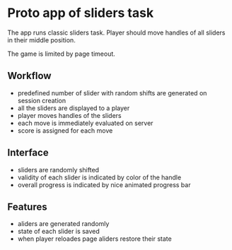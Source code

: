 # Proto app of sliders task

The app runs classic sliders task.
Player should move handles of all sliders in their middle position.

The game is limited by page timeout.

## Workflow

- predefined number of slider with random shifts are generated on session creation
- all the sliders are displayed to a player
- player moves handles of the sliders
- each move is immediately evaluated on server
- score is assigned for each move

## Interface

- sliders are randomly shifted
- validity of each slider is indicated by color of the handle
- overall progress is indicated by nice animated progress bar

## Features

- aliders are generated randomly
- state of each slider is saved
- when player reloades page aliders restore their state